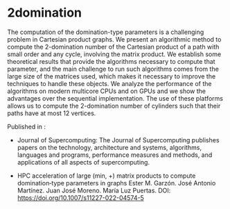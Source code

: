 # 2domination

The computation of the domination-type parameters is a challenging problem in Cartesian product graphs. We present an algorithmic method to compute the 2-domination number of the Cartesian product of a path with small order and any cycle, involving the   matrix product. We establish some theoretical results that provide the algorithms necessary to compute that parameter, and the main challenge to run such algorithms comes from the large size of the matrices used, which makes it necessary to improve the techniques to handle these objects. We analyze the performance of the algorithms on modern multicore CPUs and on GPUs and we show the advantages over the sequential implementation. The use of these platforms allows us to compute the 2-domination number of cylinders such that their paths have at most 12 vertices.

Published in : 

- Journal of Supercomputing: The Journal of Supercomputing publishes papers on the technology, architecture and systems, algorithms, languages and programs, performance measures and methods, and applications of all aspects of supercomputing.

- HPC acceleration of large (min, +) matrix products to compute domination‑type parameters in graphs Ester M. Garzón. José Antonio Martínez. Juan José Moreno. María Luz Puertas. DOI: https://doi.org/10.1007/s11227-022-04574-5